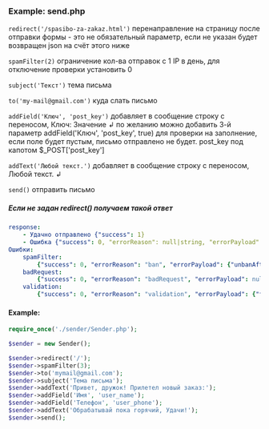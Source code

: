 ### Example: send.php

`redirect('/spasibo-za-zakaz.html')` перенаправление на страницу после отправки формы - это не обязательный параметр, если не указан будет возвращен json на счёт этого ниже

`spamFilter(2)` ограничение кол-ва отправок с 1 IP в день, для отключение проверки установить 0

`subject('Текст')` тема письма

`to('my-mail@gmail.com')` куда слать письмо

`addField('Ключ', 'post_key')` добавляет в сообщение строку с переносом, Ключ: Значение ↲ 
по желанию можно добавить 3-й параметр addField('Ключ', 'post_key', true) для проверки на заполнение, 
если поле будет пустым, письмо отправлено не будет. post_key под капотом $_POST['post_key']

`addText('Любой текст.')` добавляет в сообщение строку с переносом, Любой текст. ↲

`send()` отправить письмо

##### Eсли не задан redirect() получаем такой ответ
```yaml
response: 
	- Удачно отправлено {"success": 1}
	- Ошибка {"success": 0, "errorReason": null|string, "errorPayload": null|object }
Ошибки:
	spamFilter:
		{"success": 0, "errorReason": "ban", "errorPayload": {"unbanAfter": {"hours": 1, "minutes": 59, "seconds": 33} } }
	badRequest:
		{"success": 0, "errorReason": "badRequest", "errorPayload": null } (Срабатывает если запрос не с методом POST) 
	validation:
		{"success": 0, "errorReason": "validation", "errorPayload": {"field": "user_name", "reason": "required"} }
```

#### Example:
```php
require_once('./sender/Sender.php');

$sender = new Sender();

$sender->redirect('/');
$sender->spamFilter(3);
$sender->to('mymail@gmail.com');
$sender->subject('Тема письма');
$sender->addText('Привет, дружок! Прилетел новый заказ:');
$sender->addField('Имя', 'user_name');
$sender->addField('Телефон', 'user_phone');
$sender->addText('Обрабатывай пока горячий, Удачи!');
$sender->send();
```
